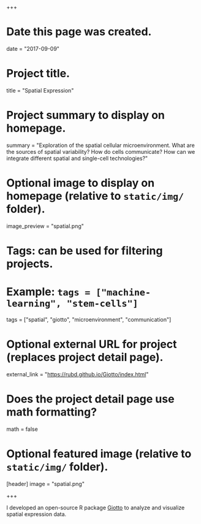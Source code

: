 +++
# Date this page was created.
date = "2017-09-09"

# Project title.
title = "Spatial Expression"

# Project summary to display on homepage.
summary = "Exploration of the spatial cellular microenvironment. What are the sources of spatial variability?
How do cells communicate? How can we integrate different spatial and single-cell technologies?"

# Optional image to display on homepage (relative to `static/img/` folder).
image_preview = "spatial.png"

# Tags: can be used for filtering projects.
# Example: `tags = ["machine-learning", "stem-cells"]`
tags = ["spatial", "giotto", "microenvironment", "communication"]

# Optional external URL for project (replaces project detail page).
external_link = "https://rubd.github.io/Giotto/index.html"

# Does the project detail page use math formatting?
math = false

# Optional featured image (relative to `static/img/` folder).
[header]
image = "spatial.png"

+++

I developed an open-source R package [Giotto](https://rubd.github.io/Giotto/) to analyze and visualize spatial expression data.
